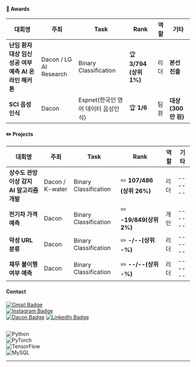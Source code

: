
#### 🏅 Awards
| 대회명 | 주최 | Task | Rank | 역할 | 기타 |
|--------|------|------|------|------|------|
| **난임 환자 대상 임신 성공 여부 예측 AI 온라인 해커톤** | Dacon / LG AI Research | Binary Classification | 🏆 **3/794 (상위 1%)** | 리더 | **본선 진출** |
| **SCI 음성인식** | Dacon | Espnet(한국인 영어 데이터 음성인식) | 🏆 **1/6** | 팀원 | **대상 (300만 원)** |







#### ✏️ Projects
| 대회명 | 주최 | Task | Rank | 역할 | 기타 | 
|--------|------|------|------|------|------|
| **상수도 관망 이상 감지 AI 알고리즘 개발** | Dacon / K-water | Binary Classification | ✏️ **107/486 (상위 26%)** | 리더 |------|
| **전기차 가격 예측** | Dacon  | Binary Classification | ✏️ **-19/849(상위 2%)** | 개인 |------|
| **악성 URL 분류** | Dacon  | Binary Classification | ✏️ **-/--(상위 -%)** | 리더 |------|
| **채무 불이행 여부 예측** | Dacon |  Binary Classification | ✏️ **--/--(상위 -%)** | 리더 |------|








#### Contact
[![Gmail Badge](https://img.shields.io/badge/Email-qmdlghfl3%40naver.com-red?style=flat-square&logo=Gmail&logoColor=white)](mailto:qmdlghfl3@naver.com)  
[![Instagram Badge](https://img.shields.io/badge/Instagram-tlawogus__-purple?style=flat-square&logo=Instagram&logoColor=white)](https://www.instagram.com/tlawogus_)  
[![Dacon Badge](https://img.shields.io/badge/Dacon-qmdlghfl2@gmail.com-blue?style=flat-square&logo=Dacon=white)](https://dacon.io/myprofile/516434/competition)
[![LinkedIn Badge](https://img.shields.io/badge/LinkedIn-View%20Profile-blue?style=flat-square&logo=LinkedIn&logoColor=white)](https://www.linkedin.com/in/jaehyeonKR/)






##  
![Python](https://img.shields.io/badge/Python-3776AB?style=for-the-badge&logo=python&logoColor=white)  
![PyTorch](https://img.shields.io/badge/PyTorch-EE4C2C?style=for-the-badge&logo=pytorch&logoColor=white)  
![TensorFlow](https://img.shields.io/badge/TensorFlow-FF6F00?style=for-the-badge&logo=tensorflow&logoColor=white)  
![MySQL](https://img.shields.io/badge/MySQL-4479A1?style=for-the-badge&logo=mysql&logoColor=white)  

              
---

